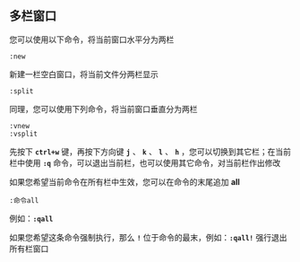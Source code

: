 ## 多栏窗口

您可以使用以下命令，将当前窗口水平分为两栏

```shell
:new
```

新建一栏空白窗口，将当前文件分两栏显示

```shell
:split
```

同理，您可以使用下列命令，将当前窗口垂直分为两栏

```shell
:vnew
:vsplit
```

先按下 **`ctrl+w`** 键，再按下方向键 **`j`** 、 **`k`** 、 **`l`** 、
**`h`** ，您可以切换到其它栏；在当前栏中使用 **`:q`**
命令，可以退出当前栏，也可以使用其它命令，对当前栏作出修改

如果您希望当前命令在所有栏中生效，您可以在命令的末尾追加 **all**

```shell
:命令all
```

例如：**`:qall`**

如果您希望这条命令强制执行，那么 **`!`**
位于命令的最末，例如：**`:qall!`** 强行退出所有栏窗口
